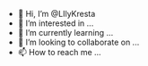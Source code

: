 - 👋 Hi, I’m @LIlyKresta
- 👀 I’m interested in ...
- 🌱 I’m currently learning ...
- 💞️ I’m looking to collaborate on ...
- 📫 How to reach me ...

<!---
LIlyKresta/LIlyKresta is a ✨ special ✨ repository because its `README.md` (this file) appears on your GitHub profile.
You can click the Preview link to take a look at your changes.
--->
